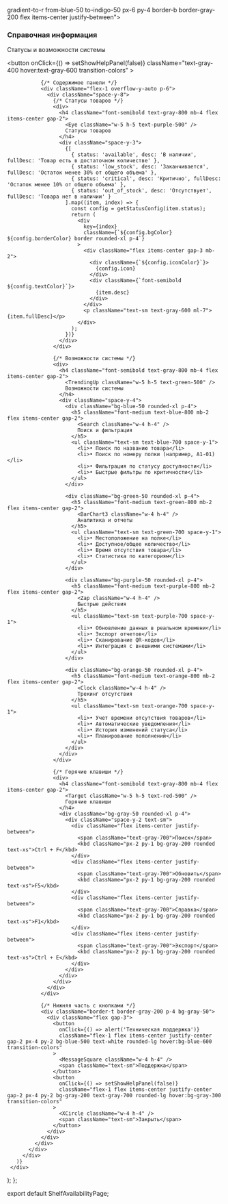 gradient-to-r from-blue-50 to-indigo-50 px-6 py-4 border-b border-gray-200 flex items-center justify-between">
                 <div className="flex items-center gap-3">
                   <div className="bg-blue-100 rounded-full p-2">
                     <Eye className="w-5 h-5 text-blue-600" />
                   </div>
                   <div>
                     <h3 className="text-lg font-semibold text-gray-800">Справочная информация</h3>
                     <p className="text-sm text-gray-600">Статусы и возможности системы</p>
                   </div>
                 </div>
                 <button
                   onClick={() => setShowHelpPanel(false)}
                   className="text-gray-400 hover:text-gray-600 transition-colors"
                 >
                   <XCircle className="w-6 h-6" />
                 </button>
               </div>

               {/* Содержимое панели */}
               <div className="flex-1 overflow-y-auto p-6">
                 <div className="space-y-8">
                   {/* Статусы товаров */}
                   <div>
                     <h4 className="font-semibold text-gray-800 mb-4 flex items-center gap-2">
                       <Eye className="w-5 h-5 text-purple-500" />
                       Статусы товаров
                     </h4>
                     <div className="space-y-3">
                       {[
                         { status: 'available', desc: 'В наличии', fullDesc: 'Товар есть в достаточном количестве' },
                         { status: 'low_stock', desc: 'Заканчивается', fullDesc: 'Остаток менее 30% от общего объема' },
                         { status: 'critical', desc: 'Критично', fullDesc: 'Остаток менее 10% от общего объема' },
                         { status: 'out_of_stock', desc: 'Отсутствует', fullDesc: 'Товара нет в наличии' }
                       ].map((item, index) => {
                         const config = getStatusConfig(item.status);
                         return (
                           <div 
                             key={index}
                             className={`${config.bgColor} ${config.borderColor} border rounded-xl p-4`}
                           >
                             <div className="flex items-center gap-3 mb-2">
                               <div className={`${config.iconColor}`}>
                                 {config.icon}
                               </div>
                               <div className={`font-semibold ${config.textColor}`}>
                                 {item.desc}
                               </div>
                             </div>
                             <p className="text-sm text-gray-600 ml-7">{item.fullDesc}</p>
                           </div>
                         );
                       })}
                     </div>
                   </div>

                   {/* Возможности системы */}
                   <div>
                     <h4 className="font-semibold text-gray-800 mb-4 flex items-center gap-2">
                       <TrendingUp className="w-5 h-5 text-green-500" />
                       Возможности системы
                     </h4>
                     <div className="space-y-4">
                       <div className="bg-blue-50 rounded-xl p-4">
                         <h5 className="font-medium text-blue-800 mb-2 flex items-center gap-2">
                           <Search className="w-4 h-4" />
                           Поиск и фильтрация
                         </h5>
                         <ul className="text-sm text-blue-700 space-y-1">
                           <li>• Поиск по названию товара</li>
                           <li>• Поиск по номеру полки (например, A1-01)</li>
                           <li>• Фильтрация по статусу доступности</li>
                           <li>• Быстрые фильтры по критичности</li>
                         </ul>
                       </div>

                       <div className="bg-green-50 rounded-xl p-4">
                         <h5 className="font-medium text-green-800 mb-2 flex items-center gap-2">
                           <BarChart3 className="w-4 h-4" />
                           Аналитика и отчеты
                         </h5>
                         <ul className="text-sm text-green-700 space-y-1">
                           <li>• Местоположение на полке</li>
                           <li>• Доступное/общее количество</li>
                           <li>• Время отсутствия товара</li>
                           <li>• Статистика по категориям</li>
                         </ul>
                       </div>

                       <div className="bg-purple-50 rounded-xl p-4">
                         <h5 className="font-medium text-purple-800 mb-2 flex items-center gap-2">
                           <Zap className="w-4 h-4" />
                           Быстрые действия
                         </h5>
                         <ul className="text-sm text-purple-700 space-y-1">
                           <li>• Обновление данных в реальном времени</li>
                           <li>• Экспорт отчетов</li>
                           <li>• Сканирование QR-кодов</li>
                           <li>• Интеграция с внешними системами</li>
                         </ul>
                       </div>

                       <div className="bg-orange-50 rounded-xl p-4">
                         <h5 className="font-medium text-orange-800 mb-2 flex items-center gap-2">
                           <Clock className="w-4 h-4" />
                           Трекинг отсутствия
                         </h5>
                         <ul className="text-sm text-orange-700 space-y-1">
                           <li>• Учет времени отсутствия товаров</li>
                           <li>• Автоматические уведомления</li>
                           <li>• История изменений статуса</li>
                           <li>• Планирование пополнений</li>
                         </ul>
                       </div>
                     </div>
                   </div>

                   {/* Горячие клавиши */}
                   <div>
                     <h4 className="font-semibold text-gray-800 mb-4 flex items-center gap-2">
                       <Target className="w-5 h-5 text-red-500" />
                       Горячие клавиши
                     </h4>
                     <div className="bg-gray-50 rounded-xl p-4">
                       <div className="space-y-2 text-sm">
                         <div className="flex items-center justify-between">
                           <span className="text-gray-700">Поиск</span>
                           <kbd className="px-2 py-1 bg-gray-200 rounded text-xs">Ctrl + F</kbd>
                         </div>
                         <div className="flex items-center justify-between">
                           <span className="text-gray-700">Обновить</span>
                           <kbd className="px-2 py-1 bg-gray-200 rounded text-xs">F5</kbd>
                         </div>
                         <div className="flex items-center justify-between">
                           <span className="text-gray-700">Справка</span>
                           <kbd className="px-2 py-1 bg-gray-200 rounded text-xs">F1</kbd>
                         </div>
                         <div className="flex items-center justify-between">
                           <span className="text-gray-700">Экспорт</span>
                           <kbd className="px-2 py-1 bg-gray-200 rounded text-xs">Ctrl + E</kbd>
                         </div>
                       </div>
                     </div>
                   </div>
                 </div>
               </div>

               {/* Нижняя часть с кнопками */}
               <div className="border-t border-gray-200 p-4 bg-gray-50">
                 <div className="flex gap-3">
                   <button
                     onClick={() => alert('Техническая поддержка')}
                     className="flex-1 flex items-center justify-center gap-2 px-4 py-2 bg-blue-500 text-white rounded-lg hover:bg-blue-600 transition-colors"
                   >
                     <MessageSquare className="w-4 h-4" />
                     <span className="text-sm">Поддержка</span>
                   </button>
                   <button
                     onClick={() => setShowHelpPanel(false)}
                     className="flex-1 flex items-center justify-center gap-2 px-4 py-2 bg-gray-200 text-gray-700 rounded-lg hover:bg-gray-300 transition-colors"
                   >
                     <XCircle className="w-4 h-4" />
                     <span className="text-sm">Закрыть</span>
                   </button>
                 </div>
               </div>
             </div>
           </div>
         </div>
       )}
     </div>
   );
};

export default ShelfAvailabilityPage;